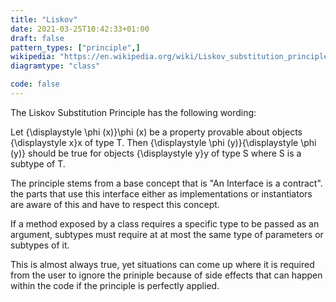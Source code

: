 ```yaml
---
title: "Liskov"
date: 2021-03-25T10:42:33+01:00
draft: false
pattern_types: ["principle",]
wikipedia: "https://en.wikipedia.org/wiki/Liskov_substitution_principle"
diagramtype: "class"

code: false
---
```


The Liskov Substitution Principle has the following wording:

 Let {\displaystyle \phi (x)}\phi (x) be a property provable about objects {\displaystyle x}x of type T. Then {\displaystyle \phi (y)}{\displaystyle \phi (y)} should be true for objects {\displaystyle y}y of type S where S is a subtype of T.

The principle stems from a base concept that is "An Interface is a contract". the parts that use this interface either as implementations or instantiators are aware of this and have to respect this concept. 

If a method exposed by a class requires a specific type to be passed as an argument, subtypes must require at at most the same type of parameters or subtypes of it. 

This is almost always true, yet situations can come up where it is required from the user to ignore the priniple because of side effects that can happen within the code if the principle is perfectly applied.